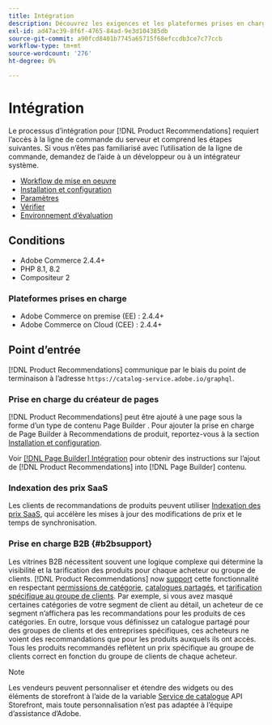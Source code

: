 ```yaml
---
title: Intégration
description: Découvrez les exigences et les plateformes prises en charge dans [!DNL Product Recommendations].
exl-id: ad47ac39-8f6f-4765-84ad-9e3d104385db
source-git-commit: a90fcd8401b7745a65715f68efccdb3ce7c77ccb
workflow-type: tm+mt
source-wordcount: '276'
ht-degree: 0%

---
```


# Intégration

Le processus d’intégration pour [!DNL Product Recommendations] requiert l’accès à la ligne de commande du serveur et comprend les étapes suivantes. Si vous n’êtes pas familiarisé avec l’utilisation de la ligne de commande, demandez de l’aide à un développeur ou à un intégrateur système.

- [Workflow de mise en oeuvre](implementation-workflow.md)
- [Installation et configuration](install-configure.md)
- [Paramètres](settings.md)
- [Vérifier](verify.md)
- [Environnement d’évaluation](staging-environment.md)

## Conditions

- Adobe Commerce 2.4.4+
- PHP 8.1, 8.2
- Compositeur 2

### Plateformes prises en charge

- Adobe Commerce on premise (EE) : 2.4.4+
- Adobe Commerce on Cloud (CEE) : 2.4.4+

## Point d’entrée

[!DNL Product Recommendations] communique par le biais du point de terminaison à l’adresse `https://catalog-service.adobe.io/graphql`.

### Prise en charge du créateur de pages

[!DNL Product Recommendations] peut être ajouté à une page sous la forme d’un type de contenu Page Builder . Pour ajouter la prise en charge de Page Builder à Recommendations de produit, reportez-vous à la section [Installation et configuration](install-configure.md).

Voir [[!DNL Page Builder] Intégration](page-builder.md) pour obtenir des instructions sur l’ajout de [!DNL Product Recommendations] into [!DNL Page Builder] contenu.

### Indexation des prix SaaS

Les clients de recommandations de produits peuvent utiliser [Indexation des prix SaaS](../price-index/price-indexing.md), qui accélère les mises à jour des modifications de prix et le temps de synchronisation.

### Prise en charge B2B {#b2bsupport}

Les vitrines B2B nécessitent souvent une logique complexe qui détermine la visibilité et la tarification des produits pour chaque acheteur ou groupe de clients. [!DNL Product Recommendations] now [support](release-notes.md) cette fonctionnalité en respectant [permissions de catégorie](https://experienceleague.adobe.com/docs/commerce-admin/catalog/categories/category-permissions.html), [catalogues partagés](https://experienceleague.adobe.com/docs/commerce-admin/b2b/shared-catalogs/catalog-shared.html), et [tarification spécifique au groupe de clients](https://experienceleague.adobe.com/docs/commerce-admin/catalog/products/pricing/pricing-advanced.html). Par exemple, si vous avez masqué certaines catégories de votre segment de client au détail, un acheteur de ce segment n’affichera pas les recommandations pour les produits de ces catégories. En outre, lorsque vous définissez un catalogue partagé pour des groupes de clients et des entreprises spécifiques, ces acheteurs ne voient des recommandations que pour les produits auxquels ils ont accès. Tous les produits recommandés reflètent un prix spécifique au groupe de clients correct en fonction du groupe de clients de chaque acheteur.

>[!NOTE]
>
>Les vendeurs peuvent personnaliser et étendre des widgets ou des éléments de storefront à l’aide de la variable [Service de catalogue](../catalog-service/overview.md) API Storefront, mais toute personnalisation n’est pas adaptée à l’équipe d’assistance d’Adobe.
